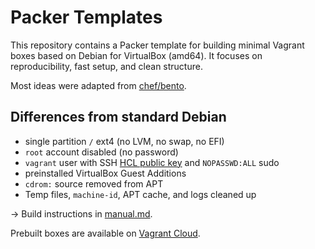 # Packer Templates
This repository contains a Packer template for building minimal
Vagrant boxes based on Debian for VirtualBox (amd64).
It focuses on reproducibility, fast setup, and clean structure.

Most ideas were adapted from [chef/bento](https://github.com/chef/bento).

## Differences from standard Debian
- single partition `/` ext4 (no LVM, no swap, no EFI)
- `root` account disabled (no password)
- `vagrant` user with SSH [HCL public key](https://raw.githubusercontent.com/hashicorp/vagrant/master/keys/vagrant.pub) and `NOPASSWD:ALL` sudo
- preinstalled VirtualBox Guest Additions
- `cdrom:` source removed from APT
- Temp files, `machine-id`, APT cache, and logs cleaned up

→ Build instructions in [manual.md](./manual.md).

Prebuilt boxes are available on [Vagrant Cloud](https://portal.cloud.hashicorp.com/vagrant/discover/akelbikhanov).
